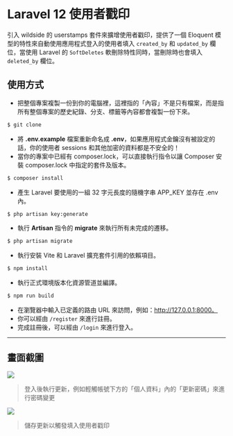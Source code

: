 # Laravel 12 使用者戳印

引入 wildside 的 userstamps 套件來擴增使用者戳印，提供了一個 Eloquent 模型的特性來自動使用應用程式登入的使用者填入 `created_by` 和 `updated_by` 欄位，當使用 Laravel 的 `SoftDeletes` 軟刪除特性同時，當刪除時也會填入 `deleted_by` 欄位。

## 使用方式
- 把整個專案複製一份到你的電腦裡，這裡指的「內容」不是只有檔案，而是指所有整個專案的歷史紀錄、分支、標籤等內容都會複製一份下來。
```sh
$ git clone
```
- 將 __.env.example__ 檔案重新命名成 __.env__，如果應用程式金鑰沒有被設定的話，你的使用者 sessions 和其他加密的資料都是不安全的！
- 當你的專案中已經有 composer.lock，可以直接執行指令以讓 Composer 安裝 composer.lock 中指定的套件及版本。
```sh
$ composer install
```
- 產生 Laravel 要使用的一組 32 字元長度的隨機字串 APP_KEY 並存在 .env 內。
```sh
$ php artisan key:generate
```
- 執行 __Artisan__ 指令的 __migrate__ 來執行所有未完成的遷移。
```sh
$ php artisan migrate
```
- 執行安裝 Vite 和 Laravel 擴充套件引用的依賴項目。
```sh
$ npm install
```
- 執行正式環境版本化資源管道並編譯。
```sh
$ npm run build
```
- 在瀏覽器中輸入已定義的路由 URL 來訪問，例如：http://127.0.0.1:8000。
- 你可以經由 `/register` 來進行註冊。
- 完成註冊後，可以經由 `/login` 來進行登入。

----

## 畫面截圖
![](https://i.imgur.com/eNCMBRt.png)
> 登入後執行更新，例如輕觸帳號下方的「個人資料」內的「更新密碼」來進行密碼變更

![](https://i.imgur.com/TdSoTOx.png)
> 儲存更新以觸發填入使用者戳印
